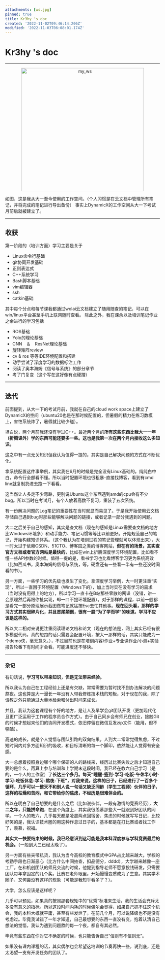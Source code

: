 ```yaml
---
attachments: [ws.jpg]
pinned: true
title: Kr3hy 's doc
created: '2022-11-02T09:46:14.206Z'
modified: '2022-11-03T06:08:01.174Z'
---
```


# Kr3hy 's doc
---

<div align='center'>
<img src="..\attachments\ws.jpg" width="400" height="400" alt="my_ws"/>
</div>
<p></p>
如图，这是我从大一至今使用的工作空间。（个人习惯是在云文档中管理所有笔记，并将完成的笔记进行导出备份）
事实上DynamicX的工作空间从大一下考试月前后就被建立了。

---

## 收获

第一阶段的（培训方面）学习主要是关于
- Linux命令行基础
- git协同开发基础
- 正则表达式
- C++系统学习
- Bash脚本基础
- vim编辑器
- ssh
- catkin基础

其中每个分点和每节课我都通过wolai云文档建立了随用随查的笔记，可以在win/linux平台甚至手机上联网随时查看。
除此之外，我在课余以及培训笔记作业之余进行的学习包括
- ROS基础
- Yolo的理论基础
- CNN　＆　ResNet理论基础
- 旋转矩阵review
- cv & ros 等等IDE环境配置和搭建
- 动手尝试了深度学习的数据标注工作
- 阅读了奥本海姆《信号与系统》的部分章节
- 考了门复变（这个写在这好像有点硬蹭）

---

## 迭代

前面提到，从大一下的考试月前，我就在自己的cloud work space上建立了DynamicX的空间（ubuntu20也是在那时候配置的，但暑假的精力在练习数模上，害怕系统炸了，暑假就比较少碰）。

坦白说，两个月前我还没有学过C++。最近两个月的**所有这些东西比我大一一年（折腾课外）学的东西可能还要多一些。这也是我第一次在两个月内接收这么多知识。**

这之中有一点无关知识但我认为值得一提的，其实是自己解决问题的方式在不断优化。

拿系统配置这件事举例，其实我在6月的时候是完全没有Linux基础的。纯纯白中白，命令行全部看不懂。所以当时配置环境也很粗暴-直接找博客，看到有cmd line就复制扔进去跑一下看看。

这当然让人多走不少弯路，更别说Ubuntu这个东西遇到amd的cpu会有不少bug。所以当时在考试月，有个人放着高数不复习，重装了五次系统。

有一份解决问题的Log笔记的重要性在当时就显而易见了。于是我开始使用云文档存储自己遇到bug时那些能够解决问题的链接，或者记录一部分我遇到的问题。

大二之后关于自己的感知，其实是查文档（现在的感知是Linux需要查文档的地方比Windows环境多）和动手能力、笔记习惯等等比以前更好。开始规范自己的笔记，开始构建知识体系。（这个我认为在培训过程的笔记管理就可以体现出来），大一时太过于依赖CSDN、51CTO、博客园之类的博客网站，**但在有的场景，其实查官方文档或者官方网站是最快的**，比如在win上折腾深度学习环境配置，比如看不懂一些API参数的时候。值得一提的是，看书学习也比看博客学习更为系统高效（比如西瓜书，奥本海姆的信号与系统，等，硬盘还有一些看一半有一些还没时间看的书）。

另一方面，一些学习的优先级也发生了变化。拿深度学习举例，大一时更注重“实现”，所以一直困于环境配置（Windows下的），加上当时实在没有学习的需求（当时没有用得上的地方），所以学习一直卡在B站那些零散的网课（没错，讲一会原理然后再跟你扯实现，却一口不提环境配置）。对于那样的课程，以前一般都是看完一部分原理展示截图做笔记就猛按Esc去忙其他事。**现在回头看，那样的学习方式其实很碎片化，并且首尾颠倒，很有一股“为了学而学”的味道。学习不应该是这样的。**

所以大二相对来说更注重阅读理论文档和论文（现在的想法是，网上其实已经有很多模型代码，真的想跑的话只需要会配置环境，按大一那样的话，其实只能成为一个demo侠，毫无意义。），不过目前也是在培训内容/作业+专业课作业/小测+实验报告轮番下有时间才会看。可能进度还不够快。

---

### 杂记

有句话说，**学习可以带来知识，但是无法带来经验。** 

所以我认为自己在工程经验上还是有欠缺，常常需要为暂时找不到办法解决的问题熬夜。这也算是大一漫长一年没有人带我修炼技术栈的短板，对于现在的我，除了请教之外只能通过大量地检索和付出时间来成长。

并且，我认为这套课程有个好的地方，是让人及早学会git团队开发（更加现代化且更广泛运用于工作的程序员合作方式）。由于自己同乡会有师兄在创业，接触Git的时候才想起来他们的协同开发模式，依旧停留在微信互发zip文件（能用，但不够酷）。

高速的成长，就是个人觉悟与团队引路的双向结果。人到大二常常觉得焦虑，不过短时间内对多方面知识的吸收，和目标清晰的每一个脚印，依然能让人觉得有安全感。

大一总想着按照身边哪个哪个保研的人的路线来，经历过比赛失败之后才知道自己要的是什么，再算上参与培训和上学期末这段时间，我已经在教六自己学习（是的，一个人的工作室）了**长达三个多月。每天“睡醒-签到-学习-吃饭-午休半小时-学习-吃饭休息-学习-熬夜-下班”，对我来说，这样的日子，已经进行了一百多个循环，几乎可以一整天不和别人说一句话又缺乏同龄（学生工程师）伙伴的日子，这样的枯燥和苦闷，和它带给你的焦虑，不经历是很难体会的。**

所以在明白了自己想要的是什么之后（比如说伙伴，一段有激情的竞赛经历），**大二之年，只能拼命跑**，在这个角度上，其实我很羡慕那些大一就跟到好团队的同学。一个人的教六，几乎每天都是凌晨两点回宿舍，焦虑的时候就写写日记，比较好笑的是，我认识技术圈的用这种作息过日子的，基本都是在打比赛或者找工作了，羡慕，祝福。

**其实大一快要结束的时候，我已经意识到这可能是我本科深度参与学科竞赛最后的机会。**（一般到大三已经太晚了）。

另一方面有些夹带私货，我认为当今高校的教育模式中GPA占比越来越大，学校的考勤手段也日渐恶心（比方什么中间抽查，扣品德分，dddd），大学越来越像一座工厂。在和机创团队的师兄交流的时候，他提到指导老师不愿意投钱研发，只需要团队每年拿固定的几个奖。比赛在老师眼里，开始慢慢变质成为了生意。其实学术圈子，又何尝没有这样的现象（可能是我知乎看多了？）。

大学，怎么应该是这样呢？

几乎可以预见，如果真的按照那套规矩中的“优秀”标准来生活，我的生活会充斥太多没有意义的指标。所以这段时间内耗的时候偶尔会觉得，如果自己抓不住这个机会，我的本科大概就平庸，甚至有些发烂了。在前几个月，可以说降级也不是没有考虑过。毕竟我试错了一年才知道，自己最想要的东西一直没有变，抱着认清自己想法的觉悟，我认为遇到问题熬的每一个夜，都自有其必然。

毕竟有些东西在你对它不确定的时候，也只能告诉自己“信则有不信则无”。

如果没有课内课程的话，其实偶尔也会希望这培训的节奏再快一些，说到底，还是太渴望一支有开发任务的团队了。
